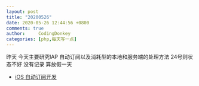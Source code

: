 ```yaml
---
layout: post
title: "20200526"
date: 2020-05-26 12:44:56 +0800
comments: true
author:     CodingDonkey
categories: [php,每天写一点]
---
```


昨天 今天主要研究IAP 自动订阅以及消耗型的本地和服务端的处理方法
24号则状态不好 没有记录 算放假一天

- [iOS 自动订阅开发](https://www.jianshu.com/p/687c34c11002)

